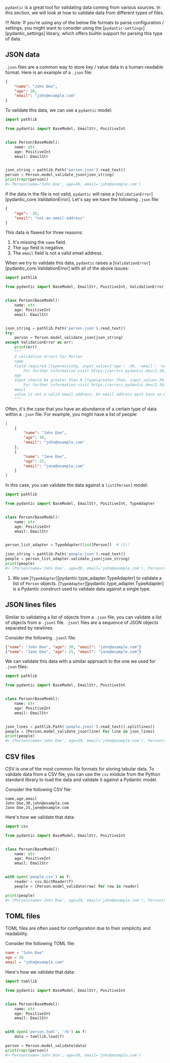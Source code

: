 `pydantic` is a great tool for validating data coming from various sources.
In this section, we will look at how to validate data from different types of files.

!!! Note:
    If you're using any of the below file formats to parse configuration / settings, you might want to
    consider using the [`pydantic-settings`][pydantic_settings] library, which offers builtin
    support for parsing this type of data.

## JSON data

`.json` files are a common way to store key / value data in a human-readable format.
Here is an example of a `.json` file:

```json
{
    "name": "John Doe",
    "age": 30,
    "email": "john@example.com"
}
```

To validate this data, we can use a `pydantic` model:

```python {test="skip"}
import pathlib

from pydantic import BaseModel, EmailStr, PositiveInt


class Person(BaseModel):
    name: str
    age: PositiveInt
    email: EmailStr


json_string = pathlib.Path('person.json').read_text()
person = Person.model_validate_json(json_string)
print(repr(person))
#> Person(name='John Doe', age=30, email='john@example.com')
```

If the data in the file is not valid, `pydantic` will raise a [`ValidationError`][pydantic_core.ValidationError].
Let's say we have the following `.json` file:

```json
{
    "age": -30,
    "email": "not-an-email-address"
}
```

This data is flawed for three reasons:

1. It's missing the `name` field.
2. The `age` field is negative.
3. The `email` field is not a valid email address.

When we try to validate this data, `pydantic` raises a [`ValidationError`][pydantic_core.ValidationError] with all of the
above issues:

```python {test="skip"}
import pathlib

from pydantic import BaseModel, EmailStr, PositiveInt, ValidationError


class Person(BaseModel):
    name: str
    age: PositiveInt
    email: EmailStr


json_string = pathlib.Path('person.json').read_text()
try:
    person = Person.model_validate_json(json_string)
except ValidationError as err:
    print(err)
    """
    3 validation errors for Person
    name
    Field required [type=missing, input_value={'age': -30, 'email': 'not-an-email-address'}, input_type=dict]
        For further information visit https://errors.pydantic.dev/2.10/v/missing
    age
    Input should be greater than 0 [type=greater_than, input_value=-30, input_type=int]
        For further information visit https://errors.pydantic.dev/2.10/v/greater_than
    email
    value is not a valid email address: An email address must have an @-sign. [type=value_error, input_value='not-an-email-address', input_type=str]
    """
```

Often, it's the case that you have an abundance of a certain type of data within a `.json` file.
For example, you might have a list of people:

```json
[
    {
        "name": "John Doe",
        "age": 30,
        "email": "john@example.com"
    },
    {
        "name": "Jane Doe",
        "age": 25,
        "email": "jane@example.com"
    }
]
```

In this case, you can validate the data against a `list[Person]` model:

```python {test="skip"}
import pathlib

from pydantic import BaseModel, EmailStr, PositiveInt, TypeAdapter


class Person(BaseModel):
    name: str
    age: PositiveInt
    email: EmailStr


person_list_adapter = TypeAdapter(list[Person])  # (1)!

json_string = pathlib.Path('people.json').read_text()
people = person_list_adapter.validate_json(json_string)
print(people)
#> [Person(name='John Doe', age=30, email='john@example.com'), Person(name='Jane Doe', age=25, email='jane@example.com')]
```

1. We use [`TypeAdapter`][pydantic.type_adapter.TypeAdapter] to validate a list of `Person` objects.
[`TypeAdapter`][pydantic.type_adapter.TypeAdapter] is a Pydantic construct used to validate data against a single type.

## JSON lines files

Similar to validating a list of objects from a `.json` file, you can validate a list of objects from a `.jsonl` file.
`.jsonl` files are a sequence of JSON objects separated by newlines.

Consider the following `.jsonl` file:

```json
{"name": "John Doe", "age": 30, "email": "john@example.com"}
{"name": "Jane Doe", "age": 25, "email": "jane@example.com"}
```

We can validate this data with a similar approach to the one we used for `.json` files:

```python {test="skip"}
import pathlib

from pydantic import BaseModel, EmailStr, PositiveInt


class Person(BaseModel):
    name: str
    age: PositiveInt
    email: EmailStr


json_lines = pathlib.Path('people.jsonl').read_text().splitlines()
people = [Person.model_validate_json(line) for line in json_lines]
print(people)
#> [Person(name='John Doe', age=30, email='john@example.com'), Person(name='Jane Doe', age=25, email='jane@example.com')]
```

## CSV files

CSV is one of the most common file formats for storing tabular data.
To validate data from a CSV file, you can use the `csv` module from the Python standard library to load
the data and validate it against a Pydantic model.

Consider the following CSV file:

```csv
name,age,email
John Doe,30,john@example.com
Jane Doe,25,jane@example.com
```

Here's how we validate that data:

```python {test="skip"}
import csv

from pydantic import BaseModel, EmailStr, PositiveInt


class Person(BaseModel):
    name: str
    age: PositiveInt
    email: EmailStr


with open('people.csv') as f:
    reader = csv.DictReader(f)
    people = [Person.model_validate(row) for row in reader]

print(people)
#> [Person(name='John Doe', age=30, email='john@example.com'), Person(name='Jane Doe', age=25, email='jane@example.com')]
```

## TOML files

TOML files are often used for configuration due to their simplicity and readability.

Consider the following TOML file:

```toml
name = "John Doe"
age = 30
email = "john@example.com"
```

Here's how we validate that data:

```python {test="skip"}
import tomllib

from pydantic import BaseModel, EmailStr, PositiveInt


class Person(BaseModel):
    name: str
    age: PositiveInt
    email: EmailStr


with open('person.toml', 'rb') as f:
    data = tomllib.load(f)

person = Person.model_validate(data)
print(repr(person))
#> Person(name='John Doe', age=30, email='john@example.com')
```

<!-- TODO: YAML and other file formats (great for new contributors!) -->
